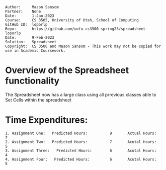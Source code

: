 ```
Author:     Mason Sansom
Partner:    None
Date:       1-Jan-2023
Course:     CS 3505, University of Utah, School of Computing
GitHub ID:  loporlp
Repo:       https://github.com/uofu-cs3500-spring23/spreadsheet-loporlp
Date:       9-Feb-2023
Solution:   Spreadsheet
Copyright:  CS 3500 and Mason Sansom - This work may not be copied for use in Academic Coursework.
```

# Overview of the Spreadsheet functionality

The Spreadsheet now has a large class using all prrevious classes able to Set Cells 
within the spreadsheet


# Time Expenditures:
    1. Assignment One:   Predicted Hours:          9       Actual Hours:   7
    2. Assignment Two:   Predicted Hours:          7       Acutal Hours:   5
    3. Assignment Three:   Predicted Hours:        6       Acutal Hours:   4
    4. Assignment Four:   Predicted Hours:         6       Acutal Hours:   5